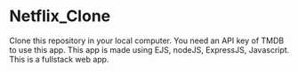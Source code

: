 # Netflix_Clone
Clone this repository in your local computer.
You need an API key of TMDB to use this app.
This app is made using EJS, nodeJS, ExpressJS, Javascript.
This is a fullstack web app.
